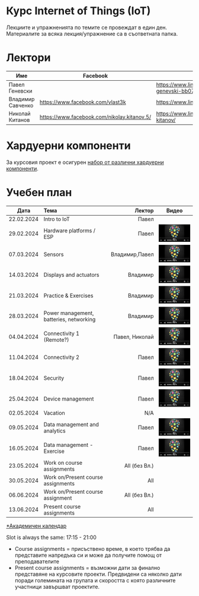 # Курс Internet of Things (IoT)

Лекциите и упражненията по темите се провеждат в един ден. Материалите за всяка лекция/упражнение са в съответната папка.

# Лектори

| Име | Facebook | LinkedIn |
|----|---|---|
|Павел Геневски | | https://www.linkedin.com/in/pavel-genevski-bb075612/ |
|Владимир Савченко | https://www.facebook.com/vlast3k | https://www.linkedin.com/in/vladisavchenko/ |
|Николай Китанов | https://www.facebook.com/nikolay.kitanov.5/ | https://www.linkedin.com/in/nikolay-kitanov/ |
# Хардуерни компоненти
За курсовия проект е осигурен [набор от различни хардуерни компоненти](https://bit.ly/2HvPD2o).

# Учебен план


| Дата         | Тема                                 | Лектор            | Видео |
| -------------|:-------------------------------------| -----------------:|:-----:|
| 22.02.2024   | Intro to IoT                         | Павел             |       |
| 29.02.2024   | Hardware platforms / ESP             | Павел             | [![Video](images/iot-on-youtube.png)](https://youtu.be/JuP9YB0plFs) |
| 07.03.2024   | Sensors                              | Владимир,Павел    | [![Video](images/iot-on-youtube.png)](https://youtu.be/7YJqtn6doas) |
| 14.03.2024   | Displays and actuators               | Владимир          | [![Video](images/iot-on-youtube.png)](https://youtu.be/6l79UTjuuwg) |
| 21.03.2024   | Practice & Exercises                 | Владимир          | [![Video](images/iot-on-youtube.png)](https://youtu.be/6ZNgmo3pdXg) |
| 28.03.2024   | Power management, batteries, networking       | Владимир          | [![Video](images/iot-on-youtube.png)](https://youtu.be/cq97WpIIubA) |
| 04.04.2024   | Connectivity 1 (Remote?)             | Павел, Николай    | [![Video](images/iot-on-youtube.png)](https://youtu.be/osHbqO7c6O8) |
| 11.04.2024   | Connectivity 2                       | Павел             | [![Video](images/iot-on-youtube.png)](https://youtu.be/CGN9f2PfI8I) |
| 18.04.2024   | Security                             | Павел             | [![Video](images/iot-on-youtube.png)](https://youtu.be/bqQLUAwN6sw) |
| 25.04.2024   | Device management                    | Павел             | [![Video](images/iot-on-youtube.png)](https://youtu.be/WwzskAgpshQ) |
| 02.05.2024   | Vacation                             | N/A               |       |
| 09.05.2024   | Data management and analytics        | Павел             | [![Video](images/iot-on-youtube.png)](https://youtu.be/vVaOwJxaxiE) |
| 16.05.2024   | Data management - Exercise           | Павел             | [![Video](images/iot-on-youtube.png)](https://youtu.be/dwEGtwb0S4E) |
| 23.05.2024   | Work on course assignments           | All (без Вл.)     |       |
| 30.05.2024   | Work on/Present course assignments   | All               |       |
| 06.06.2024   | Work on/Present course assignment    | All (без Вл.)     |       |
| 13.06.2024   | Present course assignments           | All               |       |

[*Академичен календар](https://www.uni-sofia.bg/index.php/bul/studenti/akademichen_kalendar)


Slot is always the same: 17:15 - 21:00


* Course assignments = присъствено време, в което трябва да представите напредъка си и може да получите помощ от преподавателите
* Present course assignments = възможни дати за финално представяне на курсовите проекти. Предвидени са няколко дати поради големината на групата и скоростта с която различните участници завършват проектите.
